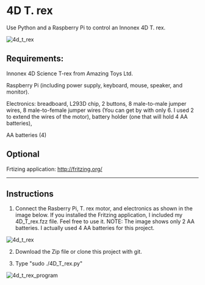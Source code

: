 # 4D T. rex
Use Python and a Raspberry Pi to control an Innonex 4D T. rex. 

![4d_t_rex](https://user-images.githubusercontent.com/13591438/27263304-061e23c2-542c-11e7-9e05-475ceb3b18b2.JPG)

## Requirements:
  Innonex 4D Science T-rex from Amazing Toys Ltd.
  
  Raspberry Pi (including power supply, keyboard, mouse, speaker, and monitor).
  
  Electronics:
    breadboard,
    L293D chip,
    2 buttons,
    8 male-to-male jumper wires,
    8 male-to-female jumper wires (You can get by with only 6. I used 2 to extend the wires of the motor),
    battery holder (one that will hold 4 AA batteries),
  
  AA batteries (4)

## Optional
  Frtizing application:
  http://fritzing.org/

____________________________________

## Instructions

1) Connect the Rasberry Pi, T. rex motor, and electronics as shown in the image below. If you installed the Fritzing application, I included my 4D_T_rex.fzz file. Feel free to use it. NOTE: The image shows only 2 AA batteries. I actually used 4 AA batteries for this project.

![4d_t_rex](https://user-images.githubusercontent.com/13591438/27252708-95ae04ba-532a-11e7-981d-740e9d38d3ed.png)

2) Download the Zip file or clone this project with git.

3) Type "sudo ./4D_T_rex.py"

![4d_t_rex_program](https://user-images.githubusercontent.com/13591438/27252709-97d69a40-532a-11e7-95e8-a27baaa768c3.png)
